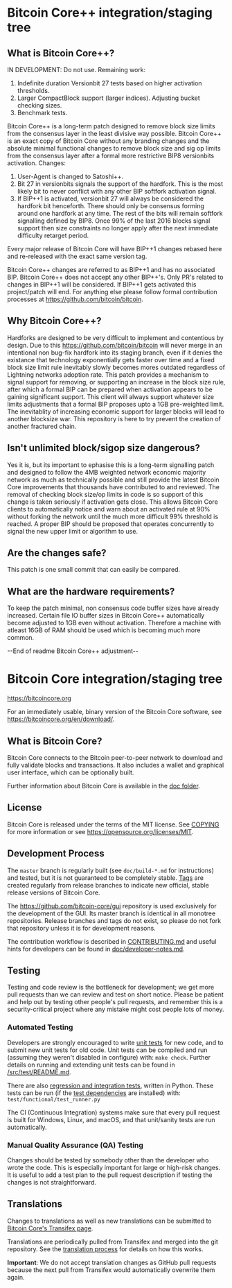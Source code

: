Bitcoin Core++ integration/staging tree
=====================================

What is Bitcoin Core++?
---------------------

IN DEVELOPMENT: Do not use.
Remaining work:
1. Indefinite duration Versionbit 27 tests based on higher activation thresholds.
2. Larger CompactBlock support (larger indices). Adjusting bucket checking sizes.
3. Benchmark tests.

Bitcoin Core++ is a long-term patch designed to remove block size limits from the consensus layer in the least divisive way possible.
Bitcoin Core++ is an exact copy of Bitcoin Core without any branding changes and the absolute minimal functional changes to remove
block size and sig op limits from the consensus layer after a formal more restrictive BIP8 versionbits activation.
Changes:
1. User-Agent is changed to Satoshi++.
2. Bit 27 in versionbits signals the support of the hardfork. This is the most likely bit to never conflict with any other BIP softfork activation signal.
3. If BIP++1 is activated, versionbit 27 will always be considered the hardfork bit henceforth. There should only be consensus forming around one hardfork at any time.
The rest of the bits will remain softfork signalling defined by BIP8.
Once 99% of the last 2016 blocks signal support then size constraints no longer apply after the next immediate difficulty retarget period.

Every major release of Bitcoin Core will have BIP++1 changes rebased here and re-released with the exact same version tag.

Bitcoin Core++ changes are referred to as BIP++1 and has no associated BIP.
Bitcoin Core++ does not accept any other BIP++'s. Only PR's related to changes in BIP++1 will be considered.
If BIP++1 gets activated this project/patch will end.
For anything else please follow formal contribution processes at https://github.com/bitcoin/bitcoin.

Why Bitcoin Core++?
---------------------
Hardforks are designed to be very difficult to implement and contentious by design. Due to this https://github.com/bitcoin/bitcoin will never
merge in an intentional non bug-fix hardfork into its staging branch, even if it denies the existance that technology exponentially gets faster over time
and a fixed block size limit rule inevitably slowly becomes mores outdated regardless of Lightning networks adoption rate.
This patch provides a mechanism to signal support for removing, or supporting an increase in the block size rule, after which a formal BIP can be prepared when
activation appears to be gaining significant support. This client will always support whatever size limits adjustments that a formal BIP proposes upto a 1GB pre-weighted limit.
The inevitablity of increasing economic support for larger blocks will lead to another blocksize war. This repository is here to try prevent the creation of another fractured chain.

Isn't unlimited block/sigop size dangerous?
---------------------
Yes it is, but its important to ephasise this is a long-term signalling patch and designed to follow the 4MB weighted network economic majority network as much as technically possible
and still provide the latest Bitcoin Core improvements that thousands have contributed to and reviewed.
The removal of checking block size/op limits in code is so support of this change is taken seriously if activation gets close.
This allows Bitcoin Core clients to automatically notice and warn about an activated rule at 90% without forking the network until the much more difficult 99% threshold is reached.
A proper BIP should be proposed that operates concurrently to signal the new upper limit or algorithm to use.

Are the changes safe?
---------------------
This patch is one small commit that can easily be compared.

What are the hardware requirements?
---------------------
To keep the patch minimal, non consensus code buffer sizes have already increased.
Certain file IO buffer sizes in Bitcoin Core++ automatically become adjusted to 1GB even without activation.
Therefore a machine with atleast 16GB of RAM should be used which is becoming much more common.

--End of readme Bitcoin Core++ adjustment--

Bitcoin Core integration/staging tree
=====================================

https://bitcoincore.org

For an immediately usable, binary version of the Bitcoin Core software, see
https://bitcoincore.org/en/download/.

What is Bitcoin Core?
---------------------

Bitcoin Core connects to the Bitcoin peer-to-peer network to download and fully
validate blocks and transactions. It also includes a wallet and graphical user
interface, which can be optionally built.

Further information about Bitcoin Core is available in the [doc folder](/doc).

License
-------

Bitcoin Core is released under the terms of the MIT license. See [COPYING](COPYING) for more
information or see https://opensource.org/licenses/MIT.

Development Process
-------------------

The `master` branch is regularly built (see `doc/build-*.md` for instructions) and tested, but it is not guaranteed to be
completely stable. [Tags](https://github.com/bitcoin/bitcoin/tags) are created
regularly from release branches to indicate new official, stable release versions of Bitcoin Core.

The https://github.com/bitcoin-core/gui repository is used exclusively for the
development of the GUI. Its master branch is identical in all monotree
repositories. Release branches and tags do not exist, so please do not fork
that repository unless it is for development reasons.

The contribution workflow is described in [CONTRIBUTING.md](CONTRIBUTING.md)
and useful hints for developers can be found in [doc/developer-notes.md](doc/developer-notes.md).

Testing
-------

Testing and code review is the bottleneck for development; we get more pull
requests than we can review and test on short notice. Please be patient and help out by testing
other people's pull requests, and remember this is a security-critical project where any mistake might cost people
lots of money.

### Automated Testing

Developers are strongly encouraged to write [unit tests](src/test/README.md) for new code, and to
submit new unit tests for old code. Unit tests can be compiled and run
(assuming they weren't disabled in configure) with: `make check`. Further details on running
and extending unit tests can be found in [/src/test/README.md](/src/test/README.md).

There are also [regression and integration tests](/test), written
in Python.
These tests can be run (if the [test dependencies](/test) are installed) with: `test/functional/test_runner.py`

The CI (Continuous Integration) systems make sure that every pull request is built for Windows, Linux, and macOS,
and that unit/sanity tests are run automatically.

### Manual Quality Assurance (QA) Testing

Changes should be tested by somebody other than the developer who wrote the
code. This is especially important for large or high-risk changes. It is useful
to add a test plan to the pull request description if testing the changes is
not straightforward.

Translations
------------

Changes to translations as well as new translations can be submitted to
[Bitcoin Core's Transifex page](https://www.transifex.com/bitcoin/bitcoin/).

Translations are periodically pulled from Transifex and merged into the git repository. See the
[translation process](doc/translation_process.md) for details on how this works.

**Important**: We do not accept translation changes as GitHub pull requests because the next
pull from Transifex would automatically overwrite them again.
